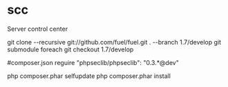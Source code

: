 scc
===

Server control center

git clone --recursive git://github.com/fuel/fuel.git . --branch 1.7/develop
git submodule foreach git checkout 1.7/develop

#composer.json reguire "phpseclib/phpseclib": "0.3.*@dev"

php composer.phar selfupdate
php composer.phar install

